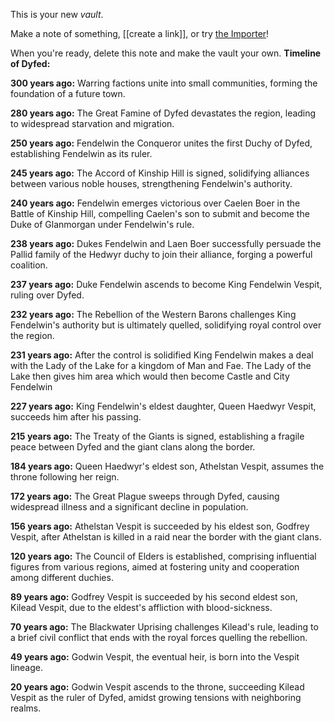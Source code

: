 This is your new *vault*.

Make a note of something, [[create a link]], or try [the Importer](https://help.obsidian.md/Plugins/Importer)!

When you're ready, delete this note and make the vault your own.
**Timeline of Dyfed:**

**300 years ago:** Warring factions unite into small communities, forming the foundation of a future town.

**280 years ago:** The Great Famine of Dyfed devastates the region, leading to widespread starvation and migration.

**250 years ago:** Fendelwin the Conqueror unites the first Duchy of Dyfed, establishing Fendelwin as its ruler.

**245 years ago:** The Accord of Kinship Hill is signed, solidifying alliances between various noble houses, strengthening Fendelwin's authority.

**240 years ago:** Fendelwin emerges victorious over Caelen Boer in the Battle of Kinship Hill, compelling Caelen's son to submit and become the Duke of Glanmorgan under Fendelwin's rule.

**238 years ago:** Dukes Fendelwin and Laen Boer successfully persuade the Pallid family of the Hedwyr duchy to join their alliance, forging a powerful coalition.

**237 years ago:** Duke Fendelwin ascends to become King Fendelwin Vespit, ruling over Dyfed.

**232 years ago:** The Rebellion of the Western Barons challenges King Fendelwin's authority but is ultimately quelled, solidifying royal control over the region.

**231 years ago:** After the control is solidified King Fendelwin makes a deal with the Lady of the Lake for a kingdom of Man and Fae. The Lady of the Lake then gives him area which would then become Castle and City Fendelwin

**227 years ago:** King Fendelwin's eldest daughter, Queen Haedwyr Vespit, succeeds him after his passing.

**215 years ago:** The Treaty of the Giants is signed, establishing a fragile peace between Dyfed and the giant clans along the border.

**184 years ago:** Queen Haedwyr's eldest son, Athelstan Vespit, assumes the throne following her reign.

**172 years ago:** The Great Plague sweeps through Dyfed, causing widespread illness and a significant decline in population.

**156 years ago:** Athelstan Vespit is succeeded by his eldest son, Godfrey Vespit, after Athelstan is killed in a raid near the border with the giant clans.

**120 years ago:** The Council of Elders is established, comprising influential figures from various regions, aimed at fostering unity and cooperation among different duchies.

**89 years ago:** Godfrey Vespit is succeeded by his second eldest son, Kilead Vespit, due to the eldest's affliction with blood-sickness.

**70 years ago:** The Blackwater Uprising challenges Kilead's rule, leading to a brief civil conflict that ends with the royal forces quelling the rebellion.

**49 years ago:** Godwin Vespit, the eventual heir, is born into the Vespit lineage.

**20 years ago:** Godwin Vespit ascends to the throne, succeeding Kilead Vespit as the ruler of Dyfed, amidst growing tensions with neighboring realms.